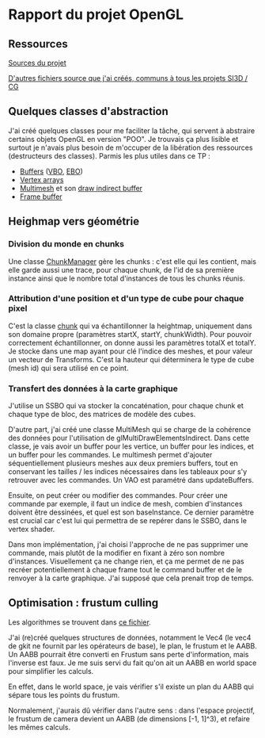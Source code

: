 # Rapport du projet OpenGL

## Ressources

[Sources du projet](https://github.com/Hypooxanthine/M2-SI3D-Rasterization/tree/master/TP_SI3D)

[D'autres fichiers source que j'ai créés, communs à tous les projets SI3D / CG](https://github.com/Hypooxanthine/M2-SI3D-Rasterization/tree/master/src/MyThings)

## Quelques classes d'abstraction

J'ai créé quelques classes pour me faciliter la tâche, qui servent à abstraire certains objets OpenGL en version "POO". Je trouvais ça plus lisible et surtout je n'avais plus besoin de m'occuper de la libération des ressources (destructeurs des classes).
Parmis les plus utiles dans ce TP :
- [Buffers](https://github.com/Hypooxanthine/M2-SI3D-Rasterization/blob/master/src/MyThings/Buffer.h) ([VBO](https://github.com/Hypooxanthine/M2-SI3D-Rasterization/blob/master/src/MyThings/VertexBuffer.h), [EBO](https://github.com/Hypooxanthine/M2-SI3D-Rasterization/blob/master/src/MyThings/IndexBuffer.h))
- [Vertex arrays](https://github.com/Hypooxanthine/M2-SI3D-Rasterization/blob/master/src/MyThings/VertexArray.h)
- [Multimesh](https://github.com/Hypooxanthine/M2-SI3D-Rasterization/blob/master/src/MyThings/MultiMesh.h) et son [draw indirect buffer](https://github.com/Hypooxanthine/M2-SI3D-Rasterization/blob/master/src/MyThings/DrawIndirectBO.h)
- [Frame buffer](https://github.com/Hypooxanthine/M2-SI3D-Rasterization/blob/master/src/MyThings/FrameBuffer.h)

## Heighmap vers géométrie

### Division du monde en chunks

Une classe [ChunkManager](https://github.com/Hypooxanthine/M2-SI3D-Rasterization/blob/master/TP_SI3D/include/ChunkManager.h) gère les chunks : c'est elle qui les contient, mais elle garde aussi une trace, pour chaque chunk, de l'id de sa première instance ainsi que le nombre total d'instances de tous les chunks réunis.

### Attribution d'une position et d'un type de cube pour chaque pixel

C'est la classe [chunk](https://github.com/Hypooxanthine/M2-SI3D-Rasterization/blob/master/TP_SI3D/include/Chunk.h) qui va échantillonner la heightmap, uniquement dans son domaine propre (paramètres startX, startY, chunkWidth). Pour pouvoir correctement échantillonner, on donne aussi les paramètres totalX et totalY.
Je stocke dans une map ayant pour clé l'indice des meshes, et pour valeur un vecteur de Transforms. C'est la hauteur qui déterminera le type de cube (mesh id) qui sera utilisé en ce point.

### Transfert des données à la carte graphique

J'utilise un SSBO qui va stocker la concaténation, pour chaque chunk et chaque type de bloc, des matrices de modèle des cubes.

D'autre part, j'ai créé une classe MultiMesh qui se charge de la cohérence des données pour l'utilisation de glMultiDrawElementsIndirect. Dans cette classe, je vais avoir un buffer pour les vertice, un buffer pour les indices, et un buffer pour les commandes. Le multimesh permet d'ajouter séquentiellement plusieurs meshes aux deux premiers buffers, tout en conservant les tailles / les indices nécessaires dans les tableaux pour s'y retrouver avec les commandes. Un VAO est paramétré dans updateBuffers.

Ensuite, on peut créer ou modifier des commandes. Pour créer une commande par exemple, il faut un indice de mesh, combien d'instances doivent être dessinées, et quel est son baseInstance. Ce dernier paramètre est crucial car c'est lui qui permettra de se repérer dans le SSBO, dans le vertex shader.

Dans mon implémentation, j'ai choisi l'approche de ne pas supprimer une commande, mais plutôt de la modifier en fixant à zéro son nombre d'instances. Visuellement ça ne change rien, et ça me permet de ne pas recréer potentiellement à chaque frame tout le command buffer et de le renvoyer à la carte graphique. J'ai supposé que cela prenait trop de temps.

## Optimisation : frustum culling

Les algorithmes se trouvent dans [ce fichier](https://github.com/Hypooxanthine/M2-SI3D-Rasterization/blob/master/TP_SI3D/include/FrustumCulling.h).

J'ai (re)créé quelques structures de données, notamment le Vec4 (le vec4 de gkit ne fournit par les opérateurs de base), le plan, le frustum et le AABB. Un AABB pourrait être converti en Frustum sans perte d'information, mais l'inverse est faux. Je me suis servi du fait qu'on ait un AABB en world space pour simplifier les calculs.

En effet, dans le world space, je vais vérifier s'il existe un plan du AABB qui sépare tous les points du frustum.

Normalement, j'aurais dû vérifier dans l'autre sens : dans l'espace projectif, le frustum de camera devient un AABB (de dimensions [-1, 1]^3), et refaire les mêmes calculs.